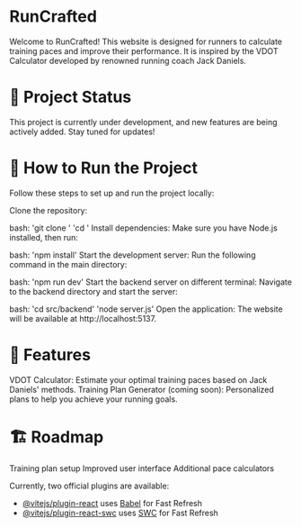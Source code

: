 # RunCrafted

Welcome to RunCrafted! This website is designed for runners to calculate training paces and improve their performance. It is inspired by the VDOT Calculator developed by renowned running coach Jack Daniels.

# 🚧 Project Status
This project is currently under development, and new features are being actively added. Stay tuned for updates!

# 🚀 How to Run the Project
Follow these steps to set up and run the project locally:

Clone the repository:

bash:
  'git clone <repository-url>'
  'cd <repository-directory>'
Install dependencies:
Make sure you have Node.js installed, then run:

bash:
  'npm install'
Start the development server:
Run the following command in the main directory:

bash:
  'npm run dev'
Start the backend server on different terminal:
Navigate to the backend directory and start the server:

bash:
  'cd src/backend'
  'node server.js'
Open the application:
The website will be available at http://localhost:5137.

# 🌟 Features
VDOT Calculator: Estimate your optimal training paces based on Jack Daniels' methods.
Training Plan Generator (coming soon): Personalized plans to help you achieve your running goals.
# 🏗️ Roadmap
 Training plan setup
 Improved user interface
 Additional pace calculators

Currently, two official plugins are available:

- [@vitejs/plugin-react](https://github.com/vitejs/vite-plugin-react/blob/main/packages/plugin-react/README.md) uses [Babel](https://babeljs.io/) for Fast Refresh
- [@vitejs/plugin-react-swc](https://github.com/vitejs/vite-plugin-react-swc) uses [SWC](https://swc.rs/) for Fast Refresh
